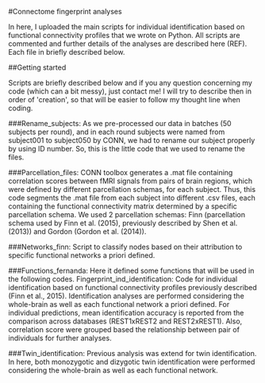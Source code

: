 #Connectome fingerprint analyses

In here, I uploaded the main scripts for individual identification based on functional connectivity profiles that we wrote on Python.
All scripts are commented and further details of the analyses are described here (REF). Each file in briefly described below.

##Getting started

Scripts are briefly described below and if you any question concerning my code (which can a bit messy), just contact me! I will try to describe then in order of 'creation', so that will be easier to follow my thought line when coding.

###Rename_subjects:
As we pre-processed our data in batches (50 subjects per round), and in each round subjects were named from subject001 to subject050 by CONN, we had to rename our subject properly by using ID number. So, this is the little code that we used to rename the files.

###Parcellation_files:
CONN toolbox generates a .mat file containing correlation scores between fMRI signals from pairs of brain regions, which were defined by different parcellation schemas, for each subject.
Thus, this code segments the .mat file from each subject into different .csv files, each containing the functional connectivity matrix determined by a specific parcellation schema. We used 2 parcellation schemas: Finn (parcellation schema used by Finn et al. (2015), previously described by Shen et al. (2013)) and Gordon (Gordon et al. (2014)).

###Networks_finn: 
Script to classify nodes based on their attribution to specific functional networks a priori defined.

###Functions_fernanda:
Here it defined some functions that will be used in the following codes.
Fingerprint_ind_identification:
Code for individual identification based on functional connectivity profiles previously described (Finn et al., 2015). Identification analyses are performed considering the whole-brain as well as each functional network a priori defined. For individual predictions, mean identification accuracy is reported from the comparison across databases (REST1xREST2 and REST2xREST1). Also, correlation score were grouped based the relationship between pair of individuals for further analyses.

###Twin_identification:
Previous analysis was extend for twin identification. In here, both monozygotic and dizygotic twin identification were performed considering the whole-brain as well as each functional network.
